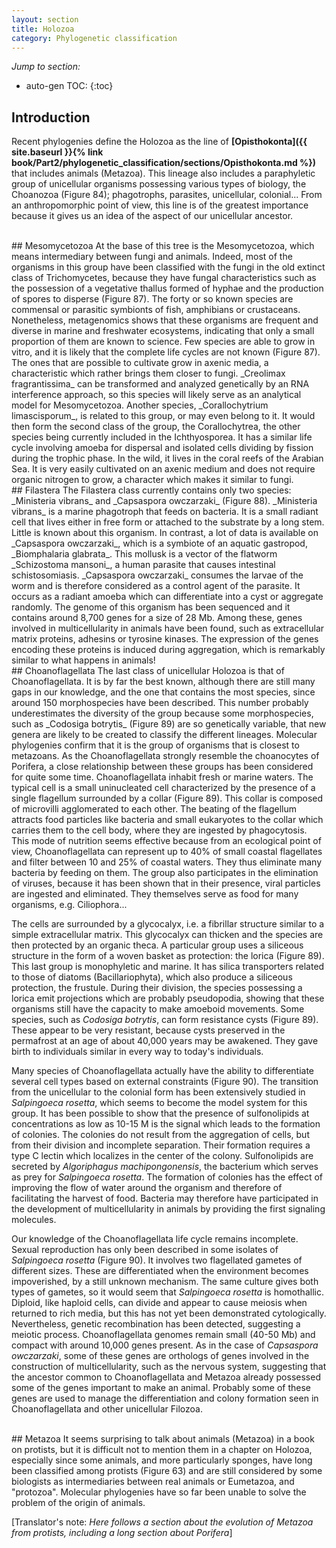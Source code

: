 ```yaml
---
layout: section
title: Holozoa
category: Phylogenetic classification
---
```

_Jump to section:_
* auto-gen TOC:
{:toc}

## Introduction
Recent phylogenies define the Holozoa as the line of **[Opisthokonta]({{ site.baseurl }}{% link book/Part2/phylogenetic_classification/sections/Opisthokonta.md %})** that includes animals (Metazoa). This lineage also includes a paraphyletic group of unicellular organisms possessing various types of biology, the Choanozoa (Figure 84); phagotrophs, parasites, unicellular, colonial... From an anthropomorphic point of view, this line is of the greatest importance because it gives us an idea of the aspect of our unicellular ancestor.

<br>
## Mesomycetozoa
At the base of this tree is the Mesomycetozoa, which means intermediary between fungi and animals. Indeed, most of the organisms in this group have been classified with the fungi in the old extinct class of Trichomycetes, because they have fungal characteristics such as the possession of a vegetative thallus formed of hyphae and the production of spores to disperse (Figure 87). The forty or so known species are commensal or parasitic symbionts of fish, amphibians or crustaceans. Nonetheless, metagenomics shows that these organisms are frequent and diverse in marine and freshwater ecosystems, indicating that only a small proportion of them are known to science. Few species are able to grow in vitro, and it is likely that the complete life cycles are not known (Figure 87). The ones that are possible to cultivate grow in axenic media, a characteristic which rather brings them closer to fungi. _Creolimax fragrantissima_ can be transformed and analyzed genetically by an RNA interference approach, so this species will likely serve as an analytical model for Mesomycetozoa. Another species, _Corallochytrium limascisporum_, is related to this group, or may even belong to it. It would then form the second class of the group, the Corallochytrea, the other species being currently included in the Ichthyosporea. It has a similar life cycle involving amoeba for dispersal and isolated cells dividing by fission during the trophic phase. In the wild, it lives in the coral reefs of the Arabian Sea. It is very easily cultivated on an axenic medium and does not require organic nitrogen to grow, a character which makes it similar to fungi.

<br>
## Filastera
The Filastera class currently contains only two species: _Ministeria vibrans_ and _Capsaspora owczarzaki_ (Figure 88). _Ministeria vibrans_ is a marine phagotroph that feeds on bacteria. It is a small radiant cell that lives either in free form or attached to the substrate by a long stem. Little is known about this organism. In contrast, a lot of data is available on _Capsaspora owczarzaki_, which is a symbiote of an aquatic gastropod, _Biomphalaria glabrata_. This mollusk is a vector of the flatworm _Schizostoma mansoni_, a human parasite that causes intestinal schistosomiasis. _Capsaspora owczarzaki_ consumes the larvae of the worm and is therefore considered as a control agent of the parasite. It occurs as a radiant amoeba which can differentiate into a cyst or aggregate randomly. The genome of this organism has been sequenced and it contains around 8,700 genes for a size of 28 Mb. Among these, genes involved in multicellularity in animals have been found, such as extracellular matrix proteins, adhesins or tyrosine kinases. The expression of the genes encoding these proteins is induced during aggregation, which is remarkably similar to what happens in animals!

<br>
## Choanoflagellata
The last class of unicellular Holozoa is that of Choanoflagellata. It is by far the best known, although there are still many gaps in our knowledge, and the one that contains the most species, since around 150 morphospecies have been described. This number probably underestimates the diversity of the group because some morphospecies, such as _Codosiga botrytis_ (Figure 89) are so genetically variable, that new genera are likely to be created to classify the different lineages. Molecular phylogenies confirm that it is the group of organisms that is closest to metazoans. As the Choanoflagellata strongly resemble the choanocytes of Porifera, a close relationship between these groups has been considered for quite some time. Choanoflagellata inhabit fresh or marine waters. The typical cell is a small uninucleated cell characterized by the presence of a single flagellum surrounded by a collar (Figure 89). This collar is composed of microvilli agglomerated to each other. The beating of the flagellum attracts food particles like bacteria and small eukaryotes to the collar which carries them to the cell body, where they are ingested by phagocytosis. This mode of nutrition seems effective because from an ecological point of view, Choanoflagellata can represent up to 40% of small coastal flagellates and filter between 10 and 25% of coastal waters. They thus eliminate many bacteria by feeding on them. The group also participates in the elimination of viruses, because it has been shown that in their presence, viral particles are ingested and eliminated. They themselves serve as food for many organisms, e.g. Ciliophora...

The cells are surrounded by a glycocalyx, i.e. a fibrillar structure similar to a simple extracellular matrix. This glycocalyx can thicken and the species are then protected by an organic theca. A particular group uses a siliceous structure in the form of a woven basket as protection: the lorica (Figure 89). This last group is monophyletic and marine. It has silica transporters related to those of diatoms (Bacillariophyta), which also produce a siliceous protection, the frustule. During their division, the species possessing a lorica emit projections which are probably pseudopodia, showing that these organisms still have the capacity to make amoeboid movements. Some species, such as _Codosiga botrytis_, can form resistance cysts (Figure 89). These appear to be very resistant, because cysts preserved in the permafrost at an age of about 40,000 years may be awakened. They gave birth to individuals similar in every way to today's individuals.

Many species of Choanoflagellata actually have the ability to differentiate several cell types based on external constraints (Figure 90). The transition from the unicellular to the colonial form has been extensively studied in _Salpingoeca rosetta_, which seems to become the model system for this group. It has been possible to show that the presence of sulfonolipids at concentrations as low as 10-15 M is the signal which leads to the formation of colonies. The colonies do not result from the aggregation of cells, but from their division and incomplete separation. Their formation requires a type C lectin which localizes in the center of the colony. Sulfonolipids are secreted by _Algoriphagus machipongonensis_, the bacterium which serves as prey for _Salpingoeca rosetta_. The formation of colonies has the effect of improving the flow of water around the organism and therefore of facilitating the harvest of food. Bacteria may therefore have participated in the development of multicellularity in animals by providing the first signaling molecules.

Our knowledge of the Choanoflagellata life cycle remains incomplete. Sexual reproduction has only been described in some isolates of _Salpingoeca rosetta_ (Figure 90). It involves two flagellated gametes of different sizes. These are differentiated when the environment becomes impoverished, by a still unknown mechanism. The same culture gives both types of gametes, so it would seem that _Salpingoeca rosetta_ is homothallic. Diploid, like haploid cells, can divide and appear to cause meiosis when returned to rich media, but this has not yet been demonstrated cytologically. Nevertheless, genetic recombination has been detected, suggesting a meiotic process. Choanoflagellata genomes remain small (40-50 Mb) and compact with around 10,000 genes present. As in the case of _Capsaspora owczarzaki_, some of these genes are orthologs of genes involved in the construction of multicellularity, such as the nervous system, suggesting that the ancestor common to Choanoflagellata and Metazoa already possessed some of the genes important to make an animal. Probably some of these genes are used to manage the differentiation and colony formation seen in Choanoflagellata and other unicellular Filozoa.

<br>
## Metazoa
It seems surprising to talk about animals (Metazoa) in a book on protists, but it is difficult not to mention them in a chapter on Holozoa, especially since some animals, and more particularly sponges, have long been classified among protists (Figure 63) and are still considered by some biologists as intermediaries between real animals or Eumetazoa, and "protozoa". Molecular phylogenies have so far been unable to solve the problem of the origin of animals.

[Translator's note: _Here follows a section about the evolution of Metazoa from protists, including a long section about Porifera_]

